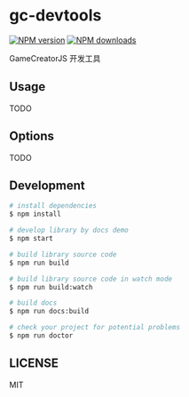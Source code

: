 # gc-devtools

[![NPM version](https://img.shields.io/npm/v/gc-devtools.svg?style=flat)](https://npmjs.org/package/gc-devtools)
[![NPM downloads](http://img.shields.io/npm/dm/gc-devtools.svg?style=flat)](https://npmjs.org/package/gc-devtools)

GameCreatorJS 开发工具

## Usage

TODO

## Options

TODO

## Development

```bash
# install dependencies
$ npm install

# develop library by docs demo
$ npm start

# build library source code
$ npm run build

# build library source code in watch mode
$ npm run build:watch

# build docs
$ npm run docs:build

# check your project for potential problems
$ npm run doctor
```

## LICENSE

MIT
